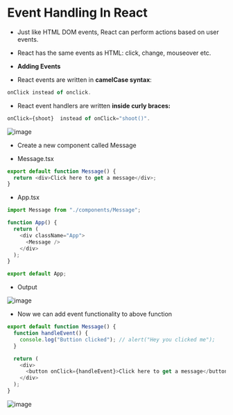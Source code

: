 # Event Handling In React

* Just like HTML DOM events, React can perform actions based on user events.
* React has the same events as HTML: click, change, mouseover etc.

* **Adding Events**
* React events are written in **camelCase syntax**:
  
```javascript
onClick instead of onclick.
```
* React event handlers are written **inside curly braces:**

```javascript
onClick={shoot}  instead of onClick="shoot()".
```

![image](https://github.com/veerrajukakarla434/2025-Front-End-Technology-Stack-Pilot-Project/assets/40323661/1b0d1c94-35ee-4869-b27a-4980647a7933)

* Create a new component called Message

* Message.tsx
  
```javascript
export default function Message() {
  return <div>Click here to get a message</div>;
}
```
* App.tsx

```javascript
import Message from "./components/Message";

function App() {
  return (
    <div className="App">
      <Message />
    </div>
  );
}

export default App;

```
  
* Output

![image](https://github.com/veerrajukakarla434/2025-Front-End-Technology-Stack-Pilot-Project/assets/40323661/7881001b-8d4d-46f8-853d-33ce43c1c5d9)

* Now we can add event functionality to above function

```javascript
export default function Message() {
  function handleEvent() {
    console.log("Buttion clicked"); // alert("Hey you clicked me");
  }

  return (
    <div>
      <button onClick={handleEvent}>Click here to get a message</button>
    </div>
  );
}

```
![image](https://github.com/veerrajukakarla434/2025-Front-End-Technology-Stack-Pilot-Project/assets/40323661/b0c8fd83-c648-45eb-aad0-688af698b9a5)


